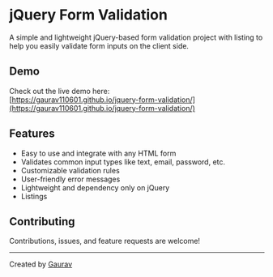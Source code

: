 # jQuery Form Validation

A simple and lightweight jQuery-based form validation project with listing to help you easily validate form inputs on the client side.

## Demo

Check out the live demo here:  
[https://gaurav110601.github.io/jquery-form-validation/](https://gaurav110601.github.io/jquery-form-validation/)

## Features

- Easy to use and integrate with any HTML form
- Validates common input types like text, email, password, etc.
- Customizable validation rules
- User-friendly error messages
- Lightweight and dependency only on jQuery
- Listings

## Contributing

Contributions, issues, and feature requests are welcome!  

---

Created by [Gaurav](https://github.com/gaurav110601)
